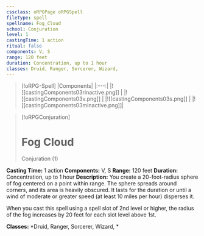 ```yaml
---
cssclass: oRPGPage oRPGSpell
fileType: spell
spellname: Fog_Cloud
school: Conjuration
level: 1
castingTime: 1 action
ritual: false
components: V, S
range: 120 feet
duration: Concentration, up to 1 hour
classes: Druid, Ranger, Sorcerer, Wizard,
---
```

> [!oRPG-Spell]
> |Components|
> |:---:|
> |![[castingComponents03rinactive.png]] |
> |![[castingComponents03v.png]] |
> |![[castingComponents03s.png]] |
> |![[castingComponents03minactive.png]]|

> [!oRPGConjuration]
>#  Fog Cloud
> Conjuration  (1)

**Casting Time:** 1 action
**Components:** V, S
**Range:** 120 feet
**Duration:**  Concentration, up to 1 hour
**Description:**
You create a 20-foot-radius sphere of fog centered on a point within range. The sphere spreads around corners, and its area is heavily obscured. It lasts for the duration or until a wind of moderate or greater speed (at least 10 miles per hour) disperses it.

When you cast this spell using a spell slot of 2nd level or higher, the radius of the fog increases by 20 feet for each slot level above 1st.

**Classes:**  *Druid, Ranger, Sorcerer, Wizard, *


